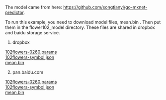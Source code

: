 The model came from here: https://github.com/songtianyi/go-mxnet-predictor.

To run this example, you need to download model files, mean.bin . Then put them in the flower102_model directory. These files are shared in dropbox and baidu storage service.

1. dropbox

[102flowers-0260.params](https://www.dropbox.com/s/7l8zye9jpv2bywu/102flowers-0260.params?dl=0)<br>
[102flowers-symbol.json](https://www.dropbox.com/s/507hikz8561hwxg/102flowers-symbol.json?dl=0)<br>
[mean.bin](https://www.dropbox.com/s/rg45ma97x886i53/mean.bin?dl=0)<br>

2. pan.baidu.com

[102flowers-0260.params](https://pan.baidu.com/s/1qYuHE5A)<br>
[102flowers-symbol.json](https://pan.baidu.com/s/1i5sTZY9)<br>
[mean.bin](https://pan.baidu.com/s/1kVlyy5x)<br>


